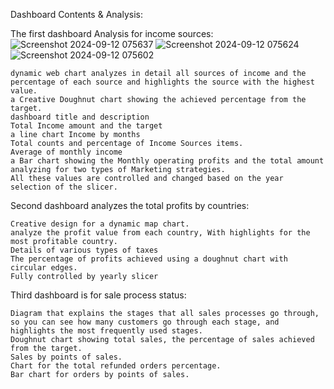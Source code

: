 Dashboard Contents & Analysis:	

  The first dashboard Analysis for income sources:![Screenshot 2024-09-12 075637](https://github.com/user-attachments/assets/71118721-e908-4511-b06c-48ed14783c34)
![Screenshot 2024-09-12 075624](https://github.com/user-attachments/assets/9753ec79-cc58-42d4-bf94-4b240c657375)
![Screenshot 2024-09-12 075602](https://github.com/user-attachments/assets/608a1a3d-f052-4c4e-b124-328f70252b26)


    dynamic web chart analyzes in detail all sources of income and the percentage of each source and highlights the source with the highest value.
    a Creative Doughnut chart showing the achieved percentage from the target.
    dashboard title and description
    Total Income amount and the target
    a line chart Income by months
    Total counts and percentage of Income Sources items.
    Average of monthly income 
    a Bar chart showing the Monthly operating profits and the total amount
    analyzing for two types of Marketing strategies. 
    All these values are controlled and changed based on the year selection of the slicer.
    
  Second dashboard analyzes the total profits by countries:

    Creative design for a dynamic map chart.
    analyze the profit value from each country, With highlights for the most profitable country.
    Details of various types of taxes
    The percentage of profits achieved using a doughnut chart with circular edges.
    Fully controlled by yearly slicer
  
  Third dashboard is for sale process status:

    Diagram that explains the stages that all sales processes go through, so you can see how many customers go through each stage, and highlights the most frequently used stages.
    Doughnut chart showing total sales, the percentage of sales achieved from the target.
    Sales by points of sales.
    Chart for the total refunded orders percentage.
    Bar chart for orders by points of sales.
